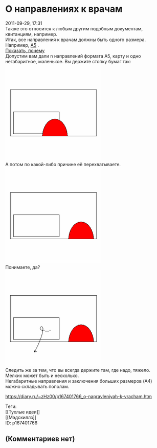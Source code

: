 О направлениях к врачам
=======================

  
2011-09-29, 17:31  
 Также это относится к любым другим подобным документам, квитанциям, например.   
 Итак, все направления к врачам должны быть одного размера. Например,  [A5](https://ru.wikipedia.org/wiki/Форматы_бумаги)  .   
  [Показать, почему](https://zHz00.diary.ru/p167401766.htm?index=1#linkmore167401766m1)      
 Допустим вам дали n направлений формата A5, карту и одно негабаритное, маленькое. Вы держите стопку бумаг так:   
 ![](pics/a99d7238d45d.png)   
 А потом по какой-либо причине её перехватываете.   
 ![](pics/91c8293d0d04.png)   
 Понимаете, да?   
 ![](pics/eb8fd4a91ff9.png)   
 Следить же за тем, что вы всегда держите там, где надо, тяжело. Мелких может быть и несколько.   
 Негабаритные направления и заключения больших размеров (A4) можно складывать пополам.     
  
<https://diary.ru/~zHz00/p167401766_o-napravleniyah-k-vracham.htm>  
  
Теги:  
[[Тухлые идеи]]  
[[Мэдскиллз]]  
ID: p167401766  


(Комментариев нет)
------------------